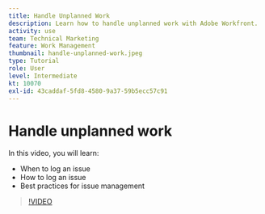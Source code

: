```yaml
---
title: Handle Unplanned Work
description: Learn how to handle unplanned work with Adobe Workfront.
activity: use
team: Technical Marketing
feature: Work Management
thumbnail: handle-unplanned-work.jpeg
type: Tutorial
role: User
level: Intermediate
kt: 10070
exl-id: 43caddaf-5fd8-4580-9a37-59b5ecc57c91
---
```

# Handle unplanned work

In this video, you will learn:

* When to log an issue
* How to log an issue
* Best practices for issue management

>[!VIDEO](https://video.tv.adobe.com/v/3419488/?quality=12&learn=on)
